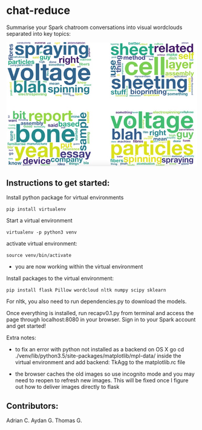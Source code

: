 # chat-reduce

Summarise your Spark chatroom conversations into visual wordclouds separated into key topics: 

![wordcloud](webserver/static/wordclouds.jpg)


## Instructions to get started:

Install python package for virtual environments

```
pip install virtualenv
```

Start a virtual environment

```
virtualenv -p python3 venv
```

activate virtual environment:

```
source venv/bin/activate
```

- you are now working within the virtual environment

Install packages to the virtual environment:

```
pip install flask Pillow wordcloud nltk numpy scipy sklearn
```

For nltk, you also need to run dependencies.py to download the models.

Once everything is installed, run recapv0.1.py from terminal and access the page through localhost:8080 in your browser. Sign in to your Spark account and get started!

Extra notes:
- to fix an error with python not installed as a backend on OS X go cd ./venv/lib/python3.5/site-packages/matplotlib/mpl-data/ inside the virtual environment and add backend: TkAgg to the matplotlib.rc file

- the browser caches the old images so use incognito mode and you may need to reopen to refresh new images. This will be fixed once I figure out how to deliver images directly to flask


## Contributors:
Adrian C.
Aydan G.
Thomas G.